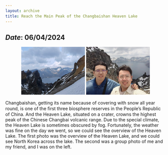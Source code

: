 ```yaml
---
layout: archive
title: Reach the Main Peak of the Changbaishan Heaven Lake
---
```


## *Date*: 06/04/2024

<figure>
  <center>
    <img src="/news/imgs/changbai_1.png" width="200"/>
    <img src="/news/imgs/changbai_2.png" width="200"/>
  </center>
</figure>

Changbaishan, getting its name because of covering with snow all year round, is one of the ﬁrst three biosphere reserves in the People’s Republic of China. And the Heaven Lake, situated on a crater, crowns the highest peak of the Chinese Changbai volcanic range. Due to the special climate, the Heaven Lake is sometimes obscured by fog. Fortunately, the weather was fine on the day we went, so we could see the overview of the Heaven Lake. The first photo was the overview of the Heaven Lake, and we could see North Korea across the lake. The second was a group photo of me and my friend, and I was on the left.



